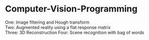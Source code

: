 # Computer-Vision-Programming
One: Image filtering and Hough transform  
Two: Augmented reality using a flat response matrix  
Three: 3D Reconstruction
Four: Scene recognition with bag of words
